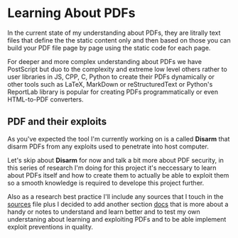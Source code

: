# Learning About PDFs

In the current state of my understanding about PDFs, they are litrally text files that define the
the static content only and then based on those you can build your PDF file page by page using the
static code for each page.

For deeper and more complex understanding about PDFs we have PostScript but duo to the complexity
and extreme low level others rather to user libraries in JS, CPP, C, Python to create their PDFs
dynamically or other tools such as LaTeX, MarkDown or reStructuredText or Python's ReportLab library
is popular for creating PDFs programmatically or even HTML-to-PDF converters.

## PDF and their exploits

As you've expected the tool I'm currently working on is a called __Disarm__ that disarm PDFs from
any exploits used to penetrate into host computer.

Let's skip about __Disarm__ for now and talk a bit more about PDF security, in this series of
research I'm doing for this project it's neccessary to learn about PDFs itself and how to create
them to actually be able to exploit them so a smooth knowledge is required to develope this project
further.

Also as a research best practice I'll include any sources that I touch in the [sources](../soruces.md)
file plus I decided to add another section [docs](../docs/) that is more about a handy or notes to
understand and learn better and to test my own understaning about learning and exploiting PDFs and
to be able implement exploit preventions in quality.


